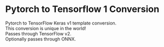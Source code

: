 # Pytorch to Tensorflow 1 Conversion
Pytorch to TensorFlow Keras v1 template conversion. \
This conversion is unique in the world! \
Passes through TensorFlow v2. \
Optionally passes through ONNX. 
